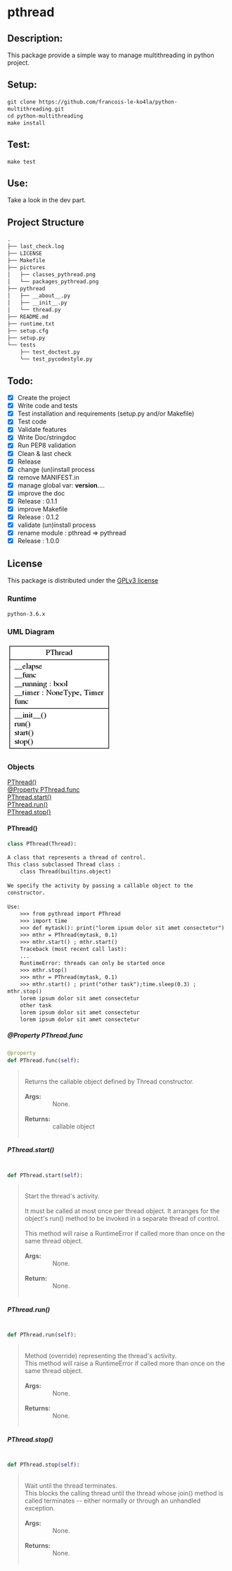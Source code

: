 # pthread
## Description:

This package provide a simple way to manage multithreading in python project.

## Setup:
```shell
git clone https://github.com/francois-le-ko4la/python-multithreading.git
cd python-multithreading
make install
```

## Test:
```shell
make test
```

## Use:

Take a look in the dev part.

## Project Structure
```
.
├── last_check.log
├── LICENSE
├── Makefile
├── pictures
│   ├── classes_pythread.png
│   └── packages_pythread.png
├── pythread
│   ├── __about__.py
│   ├── __init__.py
│   └── thread.py
├── README.md
├── runtime.txt
├── setup.cfg
├── setup.py
└── tests
    ├── test_doctest.py
    └── test_pycodestyle.py

```

## Todo:

- [X] Create the project
- [X] Write code and tests
- [X] Test installation and requirements (setup.py and/or Makefile)
- [X] Test code
- [X] Validate features
- [X] Write Doc/stringdoc
- [X] Run PEP8 validation
- [X] Clean & last check
- [X] Release
- [X] change (un)install process
- [X] remove MANIFEST.in
- [X] manage global var: __version__....
- [X] improve the doc
- [X] Release : 0.1.1
- [X] improve Makefile
- [X] Release : 0.1.2
- [X] validate (un)install process
- [X] rename module : pthread => pythread
- [X] Release : 1.0.0

## License

This package is distributed under the [GPLv3 license](./LICENSE)

### Runtime

```
python-3.6.x

```
### UML Diagram
![alt text](pictures/classes_pythread.png)

### Objects
[PThread()](#pthread)<br />
[@Property PThread.func](#property-pthreadfunc)<br />
[PThread.start()](#pthreadstart)<br />
[PThread.run()](#pthreadrun)<br />
[PThread.stop()](#pthreadstop)<br />

#### PThread()
```python
class PThread(Thread):
```

```
A class that represents a thread of control.
This class subclassed Thread class :
    class Thread(builtins.object)

We specify the activity by passing a callable object to the constructor.

Use:
    >>> from pythread import PThread
    >>> import time
    >>> def mytask(): print("lorem ipsum dolor sit amet consectetur")
    >>> mthr = PThread(mytask, 0.1)
    >>> mthr.start() ; mthr.start()
    Traceback (most recent call last):
    ...
    RuntimeError: threads can only be started once
    >>> mthr.stop()
    >>> mthr = PThread(mytask, 0.1)
    >>> mthr.start() ; print("other task");time.sleep(0.3) ; mthr.stop()
    lorem ipsum dolor sit amet consectetur
    other task
    lorem ipsum dolor sit amet consectetur
    lorem ipsum dolor sit amet consectetur
```

##### @Property PThread.func
```python
@property
def PThread.func(self):
```
> <br />
> Returns the callable object defined by Thread constructor.<br />
> <br />
> <b>Args:</b><br />
> &nbsp;&nbsp;&nbsp;&nbsp;&nbsp;&nbsp;&nbsp;&nbsp;&nbsp;&nbsp;&nbsp;&nbsp;&nbsp;&nbsp;&nbsp;  None.<br />
> <br />
> <b>Returns:</b><br />
> &nbsp;&nbsp;&nbsp;&nbsp;&nbsp;&nbsp;&nbsp;&nbsp;&nbsp;&nbsp;&nbsp;&nbsp;&nbsp;&nbsp;&nbsp;  callable object<br />
> <br />
##### PThread.start()
```python

def PThread.start(self):
```
> <br />
> Start the thread's activity.<br />
> <br />
> It must be called at most once per thread object. It arranges for the<br />
> object's run() method to be invoked in a separate thread of control.<br />
> <br />
> This method will raise a RuntimeError if called more than once on the<br />
> same thread object.<br />
> <br />
> <b>Args:</b><br />
> &nbsp;&nbsp;&nbsp;&nbsp;&nbsp;&nbsp;&nbsp;&nbsp;&nbsp;&nbsp;&nbsp;&nbsp;&nbsp;&nbsp;&nbsp;  None.<br />
> <br />
> <b>Return:</b><br />
> &nbsp;&nbsp;&nbsp;&nbsp;&nbsp;&nbsp;&nbsp;&nbsp;&nbsp;&nbsp;&nbsp;&nbsp;&nbsp;&nbsp;&nbsp;  None.<br />
> <br />
##### PThread.run()
```python

def PThread.run(self):
```
> <br />
> Method (override) representing the thread's activity.<br />
> This method will raise a RuntimeError if called more than once on the<br />
> same thread object.<br />
> <br />
> <b>Args:</b><br />
> &nbsp;&nbsp;&nbsp;&nbsp;&nbsp;&nbsp;&nbsp;&nbsp;&nbsp;&nbsp;&nbsp;&nbsp;&nbsp;&nbsp;&nbsp;  None.<br />
> <br />
> <b>Returns:</b><br />
> &nbsp;&nbsp;&nbsp;&nbsp;&nbsp;&nbsp;&nbsp;&nbsp;&nbsp;&nbsp;&nbsp;&nbsp;&nbsp;&nbsp;&nbsp;  None.<br />
> <br />
##### PThread.stop()
```python

def PThread.stop(self):
```
> <br />
> Wait until the thread terminates.<br />
> This blocks the calling thread until the thread whose join() method is<br />
> called terminates -- either normally or through an unhandled exception.<br />
> <br />
> <b>Args:</b><br />
> &nbsp;&nbsp;&nbsp;&nbsp;&nbsp;&nbsp;&nbsp;&nbsp;&nbsp;&nbsp;&nbsp;&nbsp;&nbsp;&nbsp;&nbsp;  None.<br />
> <br />
> <b>Returns:</b><br />
> &nbsp;&nbsp;&nbsp;&nbsp;&nbsp;&nbsp;&nbsp;&nbsp;&nbsp;&nbsp;&nbsp;&nbsp;&nbsp;&nbsp;&nbsp;  None.<br />
> <br />


